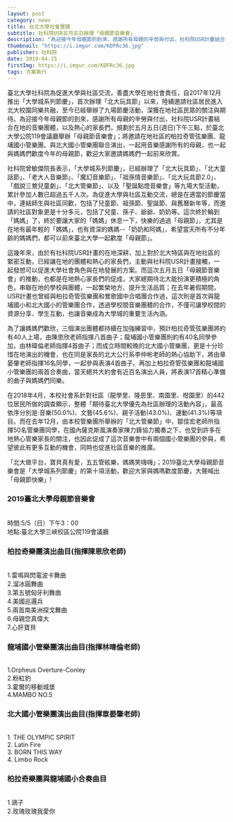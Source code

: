```yaml
---
layout: post
category: news
title: 台北大學社會實踐
subtitle: 社科院USR五月五日辦理「母親節音樂會」
description: "為迎接今年母親節的到來，感謝所有母親的辛勞與付出，社科院USR計畫結合在地的音樂團體，以及熱心的家長們，規劃於五月五日(週日)下午三點，於臺北大學公院119會議廳舉辦「母親節音樂會」；將邀請在地社區的柏拉奇管弦樂團、龍埔國小管樂團、與北大國小管樂團聯合演出，一起用音樂感謝所有的母親，也一起與媽媽們歡度今年的母親節，歡迎大家邀請媽媽們一起前來欣賞。..."
thumbnail: "https://i.imgur.com/KDFRc36.jpg"
publisher: 社科院
date: 2019-04-15
firstImg: https://i.imgur.com/KDFRc36.jpg
tags: 方案執行
---
```


臺北大學社科院為促進大學與社區交流，善盡大學在地社會責任，自2017年12月推出「大學城系列節慶」，首次辦理「北大玩具節」以來，陸續邀請社區居民進入北大校園同樂共融，至今已經舉辦了九場節慶活動，深獲在地社區民眾的關注與期待。為迎接今年母親節的到來，感謝所有母親的辛勞與付出，社科院USR計畫結合在地的音樂團體，以及熱心的家長們，規劃於五月五日(週日)下午三點，於臺北大學公院119會議廳舉辦「母親節音樂會」；將邀請在地社區的柏拉奇管弦樂團、龍埔國小管樂團、與北大國小管樂團聯合演出，一起用音樂感謝所有的母親，也一起與媽媽們歡度今年的母親節，歡迎大家邀請媽媽們一起前來欣賞。

社科院曾敏傑院長表示，「大學城系列節慶」，已經辦理了「北大玩具節」、「北大童話節」、「老大人音樂節」、「魔幻音樂節」、「祖孫情音樂節」、「北大玩具節2.0」、「戲說三鶯兒童劇」、「北大管樂節」、以及「聖誕點燈音樂會」等九場大型活動，累計參加人數已超過五千人次。為促進大學與社區互動交流，總是在適當的節慶當中，連結師生與社區同歡，包括了兒童節、祖孫節、聖誕節、與舊曆新年等，而邀請的社區對象更是十分多元，包括了兒童、孫子、爺爺、奶奶等。這次終於輪到「媽媽」了，終於要讓大家的「媽媽」休息一下，快樂的過過「母親節」，尤其是在地有最年輕的「媽媽」，也有資深的媽媽--「奶奶和阿媽」，希望當天所有不分年齡的媽媽們，都可以前來臺北大學一起歡度「母親節」。

這幾年來，由於有社科院USR計畫的在地深耕，加上對於北大特區與在地社區的緊密互動，已經讓在地的團體和熱心的家長們，主動與社科院USR計畫接觸，一起發想可以促進大學社會角色與在地發展的方案。而這次五月五日「母親節音樂會」的推動，也都是在地熱心家長們的促成，大家總期待北大能扮演更積極的角色，串聯在地的學校與團體，一起繁榮地方、提升生活品質；在去年暑假期間，USR計畫也曾經與柏拉奇管弦樂團和鶯歌國中合唱團合作過，這次則是首次與龍埔國小和北大國小的管樂團合作，透過學校間音樂團體的合作，不僅可讓學校間的資源分享、學生互動，也讓音樂成為大學城的重要生活內涵。

為了讓媽媽們歡欣，三個演出團體都持續在加強練習中，預計柏拉奇管弦樂團將約有40人上場，由陳恩欣老師指揮八首曲子；龍埔國小管樂團則約有40名同學參加，由林暐倫老師指揮4首曲子；而成立時間較晚的北大國小管樂團，更是十分珍惜在地演出的機會，也在同是家長的北大公行系李仲彬老師的熱心協助下，將由章晏肇老師指揮16名同學，一起參與表演4首曲子。再加上柏拉奇管弦樂團和龍埔國小管樂團的兩首合奏曲，當天總共大約會有近百名演出人員，將表演17首精心準備的曲子與媽媽們同樂。

在2018年4月，本校社會系針對社區（龍學里、隆恩里、南園里、柑園里）的442位居民所做的調查顯示，整體「期待臺北大學優先為社區辦理的活動內容」，最高依序分別是:音樂(50.0%)、文藝(45.6%)、親子活動(43.0%)、運動(41.3%)等項目。而在去年12月，由本校管樂團所舉辦的「北大管樂節」中，鄒佳宏老師所指揮50名管樂團同學，在國內薩克斯風演奏家陳力鋒協力獨奏之下，也受到許多在地熱心管樂家長的關注，也因此促成了這次音樂會中有兩個國小管樂團的參與，希望彼此有更多互動的機會，同時也促進社區音樂的推廣。

「北大做平台，寶貝真有愛，五五管絃樂，媽媽笑嗨嗨」；2019臺北大學母親節音樂會是「大學城系列節慶」的第十項活動，歡迎大家與媽嗎歡度節慶，大聲喊出「母親節快樂」!


<p>
<h3>2019臺北大學母親節音樂會</h3> <br/>
時間:5/5（日）下午3：00 <br/>
地點:臺北大學三峽校區公院119會議廳
</p>

<p>
<h3>柏拉奇樂團演出曲目(指揮陳恩欣老師)</h3> <br/>
1.雷鳴與閃電波卡舞曲 <br/>
2.溜冰圓舞曲 <br/>
3.第五號匈牙利舞曲 <br/>
4.美國巡邏兵 <br/>
5.兩首南美洲探戈舞曲 <br/>
6.母親您真偉大 <br/>
7.心肝寶貝
</p>

<p>
<h3>龍埔國小管樂團演出曲目(指揮林暐倫老師)</h3> <br/>
1.Orpheus Overture-Conley <br/>
2.粉紅豹 <br/>
3.霍爾的移動城堡 <br/>
4.MAMBO NO.5 <br/>
</p>

<p>
<h3>北大國小管樂團演出曲目(指揮章晏肇老師)</h3><br/>
1. THE OLYMPIC SPIRIT <br/>
2. Latin Fire <br/>
3. BORN THIS WAY <br/>
4. Limbo Rock
</p>

<p>
<h3>柏拉奇樂團與龍埔國小合奏曲目</h3> <br/>
1.鴿子 <br/>
2.玫瑰玫瑰我愛你
</p>
